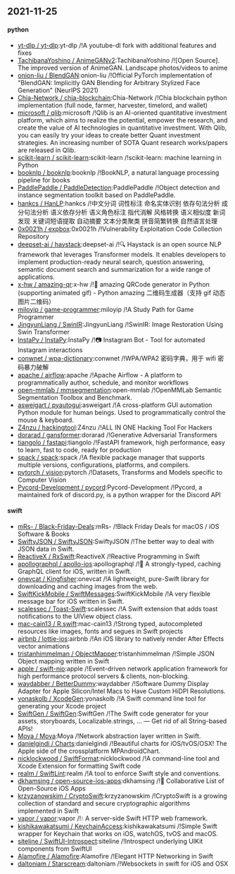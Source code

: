## 2021-11-25

#### python
* [yt-dlp / yt-dlp](https://github.com/yt-dlp/yt-dlp):yt-dlp /!A youtube-dl fork with additional features and fixes
* [TachibanaYoshino / AnimeGANv2](https://github.com/TachibanaYoshino/AnimeGANv2):TachibanaYoshino /![Open Source]. The improved version of AnimeGAN. Landscape photos/videos to anime
* [onion-liu / BlendGAN](https://github.com/onion-liu/BlendGAN):onion-liu /!Official PyTorch implementation of "BlendGAN: Implicitly GAN Blending for Arbitrary Stylized Face Generation" (NeurIPS 2021)
* [Chia-Network / chia-blockchain](https://github.com/Chia-Network/chia-blockchain):Chia-Network /!Chia blockchain python implementation (full node, farmer, harvester, timelord, and wallet)
* [microsoft / qlib](https://github.com/microsoft/qlib):microsoft /!Qlib is an AI-oriented quantitative investment platform, which aims to realize the potential, empower the research, and create the value of AI technologies in quantitative investment. With Qlib, you can easily try your ideas to create better Quant investment strategies. An increasing number of SOTA Quant research works/papers are released in Qlib.
* [scikit-learn / scikit-learn](https://github.com/scikit-learn/scikit-learn):scikit-learn /!scikit-learn: machine learning in Python
* [booknlp / booknlp](https://github.com/booknlp/booknlp):booknlp /!BookNLP, a natural language processing pipeline for books
* [PaddlePaddle / PaddleDetection](https://github.com/PaddlePaddle/PaddleDetection):PaddlePaddle /!Object detection and instance segmentation toolkit based on PaddlePaddle.
* [hankcs / HanLP](https://github.com/hankcs/HanLP):hankcs /!中文分词 词性标注 命名实体识别 依存句法分析 成分句法分析 语义依存分析 语义角色标注 指代消解 风格转换 语义相似度 新词发现 关键词短语提取 自动摘要 文本分类聚类 拼音简繁转换 自然语言处理
* [0x0021h / expbox](https://github.com/0x0021h/expbox):0x0021h /!Vulnerability Exploitation Code Collection Repository
* [deepset-ai / haystack](https://github.com/deepset-ai/haystack):deepset-ai /!🔍 Haystack is an open source NLP framework that leverages Transformer models. It enables developers to implement production-ready neural search, question answering, semantic document search and summarization for a wide range of applications.
* [x-hw / amazing-qr](https://github.com/x-hw/amazing-qr):x-hw /!💮 amazing QRCode generator in Python (supporting animated gif) - Python amazing 二维码生成器（支持 gif 动态图片二维码）
* [miloyip / game-programmer](https://github.com/miloyip/game-programmer):miloyip /!A Study Path for Game Programmer
* [JingyunLiang / SwinIR](https://github.com/JingyunLiang/SwinIR):JingyunLiang /!SwinIR: Image Restoration Using Swin Transformer
* [InstaPy / InstaPy](https://github.com/InstaPy/InstaPy):InstaPy /!📷 Instagram Bot - Tool for automated Instagram interactions
* [conwnet / wpa-dictionary](https://github.com/conwnet/wpa-dictionary):conwnet /!WPA/WPA2 密码字典，用于 wifi 密码暴力破解
* [apache / airflow](https://github.com/apache/airflow):apache /!Apache Airflow - A platform to programmatically author, schedule, and monitor workflows
* [open-mmlab / mmsegmentation](https://github.com/open-mmlab/mmsegmentation):open-mmlab /!OpenMMLab Semantic Segmentation Toolbox and Benchmark.
* [asweigart / pyautogui](https://github.com/asweigart/pyautogui):asweigart /!A cross-platform GUI automation Python module for human beings. Used to programmatically control the mouse & keyboard.
* [Z4nzu / hackingtool](https://github.com/Z4nzu/hackingtool):Z4nzu /!ALL IN ONE Hacking Tool For Hackers
* [dorarad / gansformer](https://github.com/dorarad/gansformer):dorarad /!Generative Adversarial Transformers
* [tiangolo / fastapi](https://github.com/tiangolo/fastapi):tiangolo /!FastAPI framework, high performance, easy to learn, fast to code, ready for production
* [spack / spack](https://github.com/spack/spack):spack /!A flexible package manager that supports multiple versions, configurations, platforms, and compilers.
* [pytorch / vision](https://github.com/pytorch/vision):pytorch /!Datasets, Transforms and Models specific to Computer Vision
* [Pycord-Development / pycord](https://github.com/Pycord-Development/pycord):Pycord-Development /!Pycord, a maintained fork of discord.py, is a python wrapper for the Discord API

#### swift
* [mRs- / Black-Friday-Deals](https://github.com/mRs-/Black-Friday-Deals):mRs- /!Black Friday Deals for macOS / iOS Software & Books
* [SwiftyJSON / SwiftyJSON](https://github.com/SwiftyJSON/SwiftyJSON):SwiftyJSON /!The better way to deal with JSON data in Swift.
* [ReactiveX / RxSwift](https://github.com/ReactiveX/RxSwift):ReactiveX /!Reactive Programming in Swift
* [apollographql / apollo-ios](https://github.com/apollographql/apollo-ios):apollographql /!📱 A strongly-typed, caching GraphQL client for iOS, written in Swift.
* [onevcat / Kingfisher](https://github.com/onevcat/Kingfisher):onevcat /!A lightweight, pure-Swift library for downloading and caching images from the web.
* [SwiftKickMobile / SwiftMessages](https://github.com/SwiftKickMobile/SwiftMessages):SwiftKickMobile /!A very flexible message bar for iOS written in Swift.
* [scalessec / Toast-Swift](https://github.com/scalessec/Toast-Swift):scalessec /!A Swift extension that adds toast notifications to the UIView object class.
* [mac-cain13 / R.swift](https://github.com/mac-cain13/R.swift):mac-cain13 /!Strong typed, autocompleted resources like images, fonts and segues in Swift projects
* [airbnb / lottie-ios](https://github.com/airbnb/lottie-ios):airbnb /!An iOS library to natively render After Effects vector animations
* [tristanhimmelman / ObjectMapper](https://github.com/tristanhimmelman/ObjectMapper):tristanhimmelman /!Simple JSON Object mapping written in Swift
* [apple / swift-nio](https://github.com/apple/swift-nio):apple /!Event-driven network application framework for high performance protocol servers & clients, non-blocking.
* [waydabber / BetterDummy](https://github.com/waydabber/BetterDummy):waydabber /!Software Dummy Display Adapter for Apple Silicon/Intel Macs to Have Custom HiDPI Resolutions.
* [yonaskolb / XcodeGen](https://github.com/yonaskolb/XcodeGen):yonaskolb /!A Swift command line tool for generating your Xcode project
* [SwiftGen / SwiftGen](https://github.com/SwiftGen/SwiftGen):SwiftGen /!The Swift code generator for your assets, storyboards, Localizable.strings, … — Get rid of all String-based APIs!
* [Moya / Moya](https://github.com/Moya/Moya):Moya /!Network abstraction layer written in Swift.
* [danielgindi / Charts](https://github.com/danielgindi/Charts):danielgindi /!Beautiful charts for iOS/tvOS/OSX! The Apple side of the crossplatform MPAndroidChart.
* [nicklockwood / SwiftFormat](https://github.com/nicklockwood/SwiftFormat):nicklockwood /!A command-line tool and Xcode Extension for formatting Swift code
* [realm / SwiftLint](https://github.com/realm/SwiftLint):realm /!A tool to enforce Swift style and conventions.
* [dkhamsing / open-source-ios-apps](https://github.com/dkhamsing/open-source-ios-apps):dkhamsing /!📱 Collaborative List of Open-Source iOS Apps
* [krzyzanowskim / CryptoSwift](https://github.com/krzyzanowskim/CryptoSwift):krzyzanowskim /!CryptoSwift is a growing collection of standard and secure cryptographic algorithms implemented in Swift
* [vapor / vapor](https://github.com/vapor/vapor):vapor /!💧 A server-side Swift HTTP web framework.
* [kishikawakatsumi / KeychainAccess](https://github.com/kishikawakatsumi/KeychainAccess):kishikawakatsumi /!Simple Swift wrapper for Keychain that works on iOS, watchOS, tvOS and macOS.
* [siteline / SwiftUI-Introspect](https://github.com/siteline/SwiftUI-Introspect):siteline /!Introspect underlying UIKit components from SwiftUI
* [Alamofire / Alamofire](https://github.com/Alamofire/Alamofire):Alamofire /!Elegant HTTP Networking in Swift
* [daltoniam / Starscream](https://github.com/daltoniam/Starscream):daltoniam /!Websockets in swift for iOS and OSX
